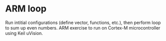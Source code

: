 # ARM loop
Run intitial configurations (define vector, functions, etc.), then perform loop to sum up even numbers. ARM exercise to run on Cortex-M microcontroller using Keil uVision.
